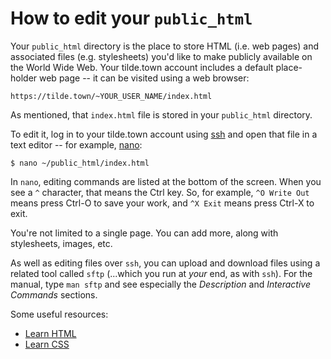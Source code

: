 # How to edit your `public_html`

Your `public_html` directory is the place to store HTML (i.e. web pages) and associated files (e.g. stylesheets) you'd like to make publicly available on the World Wide Web. Your tilde.town account includes a default place-holder web page -- it can be visited using a web browser:

`https://tilde.town/~YOUR_USER_NAME/index.html`

As mentioned, that `index.html` file is stored in your `public_html` directory.

To edit it, log in to your tilde.town account using [ssh](https://tilde.town/wiki/getting-started/ssh.html) and open that file in a text editor -- for example, [nano](https://tilde.town/wiki/learn/editors/nano.html):

```
$ nano ~/public_html/index.html
```

In `nano`, editing commands are listed at the bottom of the screen. When you see a `^` character, that means the Ctrl key. So, for example, `^O Write Out` means press Ctrl-O to save your work, and `^X Exit` means press Ctrl-X to exit.

You're not limited to a single page. You can add more, along with stylesheets, images, etc.

As well as editing files over `ssh`, you can upload and download files using a related tool called `sftp` (...which you run at _your_ end, as with `ssh`). For the manual, type `man sftp` and see especially the _Description_ and _Interactive Commands_ sections.

Some useful resources:

* [Learn HTML](https://www.w3schools.com/)
* [Learn CSS](https://www.w3schools.com/css/default.asp)

